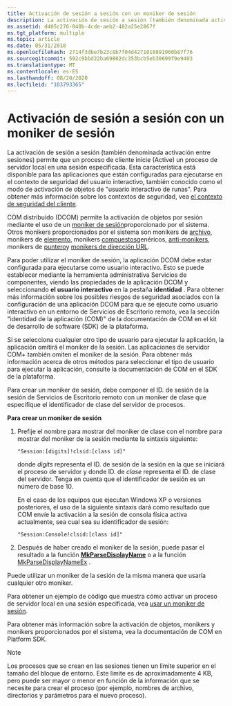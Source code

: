 ```yaml
---
title: Activación de sesión a sesión con un moniker de sesión
description: La activación de sesión a sesión (también denominada activación entre sesiones) permite que un proceso de cliente inicie (Active) un proceso de servidor local en una sesión especificada.
ms.assetid: d405c276-040b-4cde-aeb2-482a25e2867f
ms.tgt_platform: multiple
ms.topic: article
ms.date: 05/31/2018
ms.openlocfilehash: 2714f3dbe7b23c8b7f04d4271018891960b87f76
ms.sourcegitcommit: 592c9bbd22ba69802dc353bcb5eb30699f9e9403
ms.translationtype: MT
ms.contentlocale: es-ES
ms.lasthandoff: 08/20/2020
ms.locfileid: "103793365"
---
```

# <a name="session-to-session-activation-with-a-session-moniker"></a>Activación de sesión a sesión con un moniker de sesión

La activación de sesión a sesión (también denominada activación entre sesiones) permite que un proceso de cliente inicie (Active) un proceso de servidor local en una sesión especificada. Esta característica está disponible para las aplicaciones que están configuradas para ejecutarse en el contexto de seguridad del usuario interactivo, también conocido como el modo de activación de objetos de "usuario interactivo de runas". Para obtener más información sobre los contextos de seguridad, vea [el contexto de seguridad del cliente](/windows/desktop/SecAuthZ/the-client-security-context).

COM distribuido (DCOM) permite la activación de objetos por sesión mediante el uso de un [moniker de sesión](session-monikers.md)proporcionado por el sistema. Otros monikers proporcionados por el sistema son monikers de [archivo](../com/file-monikers.md), monikers de [elemento](../com/item-monikers.md), monikers [compuestos](../com/composite-monikers.md)genéricos, [anti-monikers](../com/anti-monikers.md), monikers de [puntero](../com/pointer-monikers.md)y [monikers de dirección URL](../com/url-monikers.md).

Para poder utilizar el moniker de sesión, la aplicación DCOM debe estar configurada para ejecutarse como usuario interactivo. Esto se puede establecer mediante la herramienta administrativa Servicios de componentes, viendo las propiedades de la aplicación DCOM y seleccionando **el usuario interactivo** en la pestaña **identidad** . Para obtener más información sobre los posibles riesgos de seguridad asociados con la configuración de una aplicación DCOM para que se ejecute como usuario interactivo en un entorno de Servicios de Escritorio remoto, vea la sección "identidad de la aplicación (COM)" de la documentación de COM en el kit de desarrollo de software (SDK) de la plataforma.

Si se selecciona cualquier otro tipo de usuario para ejecutar la aplicación, la aplicación omitirá el moniker de la sesión. Las aplicaciones de servidor COM+ también omiten el moniker de la sesión. Para obtener más información acerca de otros métodos para seleccionar el tipo de usuario para ejecutar la aplicación, consulte la documentación de COM en el SDK de la plataforma.

Para crear un moniker de sesión, debe componer el ID. de sesión de la sesión de Servicios de Escritorio remoto con un moniker de clase que especifique el identificador de clase del servidor de procesos.

**Para crear un moniker de sesión**

1.  Prefije el nombre para mostrar del moniker de clase con el nombre para mostrar del moniker de la sesión mediante la sintaxis siguiente:

    ``` syntax
    "Session:[digits]!clsid:[class id]"
    ```

    donde *digits* representa el ID. de sesión de la sesión en la que se iniciará el proceso de servidor y donde ID. de *clase* representa el ID. de clase del servidor. Tenga en cuenta que el identificador de sesión es un número de base 10.

    En el caso de los equipos que ejecutan Windows XP o versiones posteriores, el uso de la siguiente sintaxis dará como resultado que COM envíe la activación a la sesión de consola física activa actualmente, sea cual sea su identificador de sesión:

    ``` syntax
    "Session:Console!clsid:[class id]"
    ```

2.  Después de haber creado el moniker de la sesión, puede pasar el resultado a la función [**MkParseDisplayName**](/windows/desktop/api/objbase/nf-objbase-mkparsedisplayname) o a la función [MkParseDisplayNameEx](/previous-versions/windows/internet-explorer/ie-developer/platform-apis/ms775113(v=vs.85)) .

Puede utilizar un moniker de la sesión de la misma manera que usaría cualquier otro moniker.

Para obtener un ejemplo de código que muestra cómo activar un proceso de servidor local en una sesión especificada, vea [usar un moniker de sesión](using-a-session-moniker.md).

Para obtener más información sobre la activación de objetos, monikers y monikers proporcionados por el sistema, vea la documentación de COM en Platform SDK.

> [!Note]  
> Los procesos que se crean en las sesiones tienen un límite superior en el tamaño del bloque de entorno. Este límite es de aproximadamente 4 KB, pero puede ser mayor o menor en función de la información que se necesite para crear el proceso (por ejemplo, nombres de archivo, directorios y parámetros para el nuevo proceso).

 

 

 